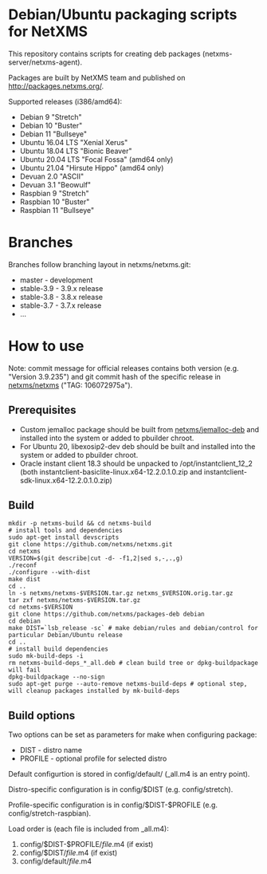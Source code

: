 # Debian/Ubuntu packaging scripts for NetXMS

This repository contains scripts for creating deb packages (netxms-server/netxms-agent).

Packages are built by NetXMS team and published on http://packages.netxms.org/.

Supported releases (i386/amd64):
 * Debian 9 "Stretch"
 * Debian 10 "Buster"
 * Debian 11 "Bullseye"
 * Ubuntu 16.04 LTS "Xenial Xerus"
 * Ubuntu 18.04 LTS "Bionic Beaver"
 * Ubuntu 20.04 LTS "Focal Fossa" (amd64 only)
 * Ubuntu 21.04 "Hirsute Hippo" (amd64 only)
 * Devuan 2.0 "ASCII"
 * Devuan 3.1 "Beowulf"
 * Raspbian 9 "Stretch"
 * Raspbian 10 "Buster"
 * Raspbian 11 "Bullseye"

# Branches

Branches follow branching layout in netxms/netxms.git:

* master - development
* stable-3.9 - 3.9.x release
* stable-3.8 - 3.8.x release
* stable-3.7 - 3.7.x release
* …

# How to use

Note: commit message for official releases contains both version (e.g. "Version 3.9.235") and git commit hash of the specific release in [netxms/netxms](https://github.com/netxms/netxms) ("TAG: 106072975a").

## Prerequisites

* Custom jemalloc package should be built from [netxms/jemalloc-deb](https://github.com/netxms/jemalloc-deb) and installed into the system or added to pbuilder chroot.
* For Ubuntu 20, libexosip2-dev deb should be built and installed into the system or added to pbuilder chroot.
* Oracle instant client 18.3 should be unpacked to /opt/instantclient_12_2 (both instantclient-basiclite-linux.x64-12.2.0.1.0.zip and instantclient-sdk-linux.x64-12.2.0.1.0.zip)

## Build

```shell
mkdir -p netxms-build && cd netxms-build
# install tools and dependencies
sudo apt-get install devscripts
git clone https://github.com/netxms/netxms.git
cd netxms
VERSION=$(git describe|cut -d- -f1,2|sed s,-,.,g)
./reconf
./configure --with-dist
make dist
cd ..
ln -s netxms/netxms-$VERSION.tar.gz netxms_$VERSION.orig.tar.gz
tar zxf netxms/netxms-$VERSION.tar.gz
cd netxms-$VERSION
git clone https://github.com/netxms/packages-deb debian
cd debian
make DIST=`lsb_release -sc` # make debian/rules and debian/control for particular Debian/Ubuntu release
cd ..
# install build dependencies
sudo mk-build-deps -i
rm netxms-build-deps_*_all.deb # clean build tree or dpkg-buildpackage will fail
dpkg-buildpackage --no-sign
sudo apt-get purge --auto-remove netxms-build-deps # optional step, will cleanup packages installed by mk-build-deps
```

## Build options

Two options can be set as parameters for make when configuring package:

* DIST - distro name
* PROFILE - optional profile for selected distro

Default configurtion is stored in config/default/ (_all.m4 is an entry point).

Distro-specific configuration is in config/\$DIST (e.g. config/stretch).

Profile-specific configuration is in config/\$DIST-\$PROFILE (e.g. config/stretch-raspbian).

Load order is (each file is included from _all.m4):
1. config/\$DIST-$PROFILE/_file_.m4 (if exist)
1. config/$DIST/_file_.m4 (if exist)
1. config/default/_file_.m4

